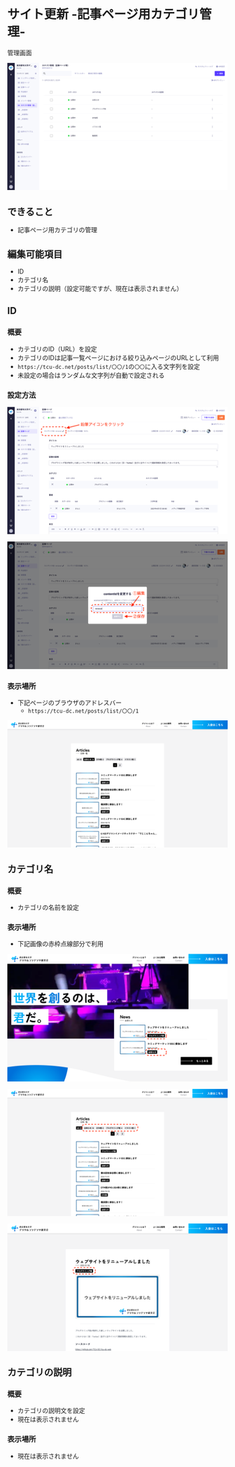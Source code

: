 # サイト更新 -記事ページ用カテゴリ管理-

管理画面

![](/attachments/20250213202808.png)

## できること

- 記事ページ用カテゴリの管理

## 編集可能項目

- ID
- カテゴリ名
- カテゴリの説明（設定可能ですが、現在は表示されません）

## ID

### 概要

- カテゴリのID（URL）を設定
- カテゴリのIDは記事一覧ページにおける絞り込みページのURLとして利用
- `https://tcu-dc.net/posts/list/〇〇/1`の`〇〇`に入る文字列を設定
- 未設定の場合はランダムな文字列が自動で設定される

### 設定方法

![](/attachments/20250213185916.png)

![](/attachments/20250213190032.png)

### 表示場所

- 下記ページのブラウザのアドレスバー
  - `https://tcu-dc.net/posts/list/〇〇/1`

![](/attachments/20250213203139.png)

## カテゴリ名

### 概要

- カテゴリの名前を設定

### 表示場所

- 下記画像の赤枠点線部分で利用

![](/attachments/20250213203340.png)

![](/attachments/20250213203223.png)

![](/attachments/20250213190542.png)

## カテゴリの説明

### 概要

- カテゴリの説明文を設定
- 現在は表示されません

### 表示場所

- 現在は表示されません
